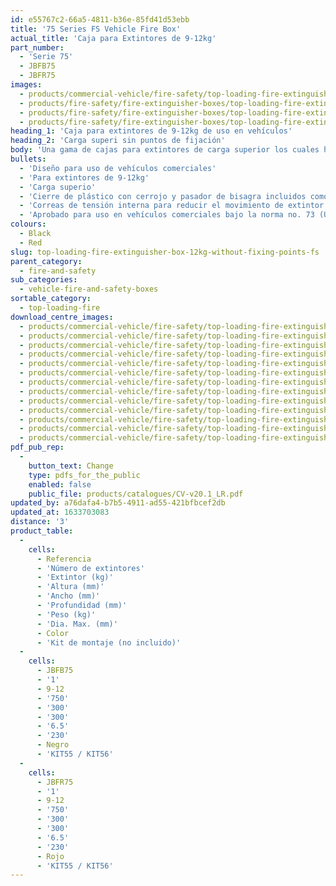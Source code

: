 ```yaml
---
id: e55767c2-66a5-4811-b36e-85fd41d53ebb
title: '75 Series FS Vehicle Fire Box'
actual_title: 'Caja para Extintores de 9-12kg'
part_number:
  - 'Serie 75'
  - JBFB75
  - JBFR75
images:
  - products/commercial-vehicle/fire-safety/top-loading-fire-extinguisher-boxes/75/images-lr/Product_Image_776x776_(518x518_focus_area)-JBFR75_01.jpg
  - products/fire-safety/fire-extinguisher-boxes/top-loading-fire-extinguisher-boxes/75/images-lr/Product_Image_776x776_(518x518_focus_area)-JBFR75_02.jpg
  - products/fire-safety/fire-extinguisher-boxes/top-loading-fire-extinguisher-boxes/75/images-lr/Product_Image_776x776_(518x518_focus_area)-JBFB75_01.jpg
  - products/fire-safety/fire-extinguisher-boxes/top-loading-fire-extinguisher-boxes/75/images-lr/Product_Image_776x776_(518x518_focus_area)-JBFB75_02.jpg
heading_1: 'Caja para extintores de 9-12kg de uso en vehículos'
heading_2: 'Carga superi sin puntos de fijación'
body: 'Una gama de cajas para extintores de carga superior los cuales han sido completados con cierre de plástico y pasador de seguridad para acceso rápido en casos de emergencia.'
bullets:
  - 'Diseño para uso de vehículos comerciales'
  - 'Para extintores de 9-12kg'
  - 'Carga superio'
  - 'Cierre de plástico con cerrojo y pasador de bisagra incluidos como estándar'
  - 'Correas de tensión interna para reducir el movimiento de extintor'
  - 'Aprobado para uso en vehículos comerciales bajo la norma no. 73 (UN/ECE)'
colours:
  - Black
  - Red
slug: top-loading-fire-extinguisher-box-12kg-without-fixing-points-fs
parent_category:
  - fire-and-safety
sub_categories:
  - vehicle-fire-and-safety-boxes
sortable_category:
  - top-loading-fire
download_centre_images:
  - products/commercial-vehicle/fire-safety/top-loading-fire-extinguisher-boxes/75/images-hr/JBFB75_001.jpg
  - products/commercial-vehicle/fire-safety/top-loading-fire-extinguisher-boxes/75/images-hr/JBFB75_002.jpg
  - products/commercial-vehicle/fire-safety/top-loading-fire-extinguisher-boxes/75/images-hr/JBFB75_003.jpg
  - products/commercial-vehicle/fire-safety/top-loading-fire-extinguisher-boxes/75/images-hr/JBFB75_004.jpg
  - products/commercial-vehicle/fire-safety/top-loading-fire-extinguisher-boxes/75/images-hr/JBFB75_005.jpg
  - products/commercial-vehicle/fire-safety/top-loading-fire-extinguisher-boxes/75/images-hr/JBFB75_006.jpg
  - products/commercial-vehicle/fire-safety/top-loading-fire-extinguisher-boxes/75/images-hr/JBFR75_001.jpg
  - products/commercial-vehicle/fire-safety/top-loading-fire-extinguisher-boxes/75/images-hr/JBFR75_002.jpg
  - products/commercial-vehicle/fire-safety/top-loading-fire-extinguisher-boxes/75/images-hr/JBFR75_003.jpg
  - products/commercial-vehicle/fire-safety/top-loading-fire-extinguisher-boxes/75/images-hr/JBFR75_004.jpg
  - products/commercial-vehicle/fire-safety/top-loading-fire-extinguisher-boxes/75/images-hr/JBFR75_005.jpg
  - products/commercial-vehicle/fire-safety/top-loading-fire-extinguisher-boxes/75/images-hr/JBFR75_006.jpg
  - products/commercial-vehicle/fire-safety/top-loading-fire-extinguisher-boxes/75/images-hr/JBFR75_03.jpg
pdf_pub_rep:
  -
    button_text: Change
    type: pdfs_for_the_public
    enabled: false
    public_file: products/catalogues/CV-v20.1_LR.pdf
updated_by: a76dafa4-b7b5-4911-ad55-421bfbcef2db
updated_at: 1633703083
distance: '3'
product_table:
  -
    cells:
      - Referencia
      - 'Número de extintores'
      - 'Extintor (kg)'
      - 'Altura (mm)'
      - 'Ancho (mm)'
      - 'Profundidad (mm)'
      - 'Peso (kg)'
      - 'Dia. Max. (mm)'
      - Color
      - 'Kit de montaje (no incluido)'
  -
    cells:
      - JBFB75
      - '1'
      - 9-12
      - '750'
      - '300'
      - '300'
      - '6.5'
      - '230'
      - Negro
      - 'KIT55 / KIT56'
  -
    cells:
      - JBFR75
      - '1'
      - 9-12
      - '750'
      - '300'
      - '300'
      - '6.5'
      - '230'
      - Rojo
      - 'KIT55 / KIT56'
---
```

